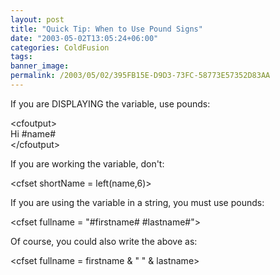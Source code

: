 ```yaml
---
layout: post
title: "Quick Tip: When to Use Pound Signs"
date: "2003-05-02T13:05:24+06:00"
categories: ColdFusion 
tags: 
banner_image: 
permalink: /2003/05/02/395FB15E-D9D3-73FC-58773E57352D83AA
---
```


If you are DISPLAYING the variable, use pounds:

&lt;cfoutput&gt;<br>
Hi #name#<br>
&lt;/cfoutput&gt;

If you are working the variable, don't:

&lt;cfset shortName = left(name,6)&gt;

If you are using the variable in a string, you must use pounds:

&lt;cfset fullname = "#firstname# #lastname#"&gt;

Of course, you could also write the above as:

&lt;cfset fullname = firstname & " " & lastname&gt;